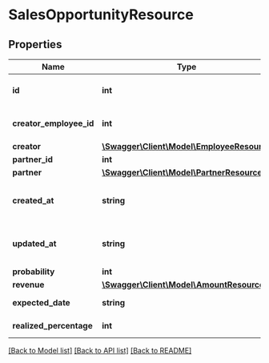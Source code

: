 # SalesOpportunityResource

## Properties
Name | Type | Description | Notes
------------ | ------------- | ------------- | -------------
**id** | **int** | Sale pipeline opportunity&#39;s ID. | [optional] 
**creator_employee_id** | **int** | Sale pipeline opportunity&#39;s creator. | [optional] 
**creator** | [**\Swagger\Client\Model\EmployeeResource**](EmployeeResource.md) |  | [optional] 
**partner_id** | **int** | Partner ID. | [optional] 
**partner** | [**\Swagger\Client\Model\PartnerResource**](PartnerResource.md) |  | [optional] 
**created_at** | **string** | Sale pipeline opportunity created at time stamp. | [optional] 
**updated_at** | **string** | Sale pipeline opportunity last update ime stamp. | [optional] 
**probability** | **int** | Probability. | [optional] 
**revenue** | [**\Swagger\Client\Model\AmountResource**](AmountResource.md) |  | [optional] 
**expected_date** | **string** | Expected date. | [optional] 
**realized_percentage** | **int** | Realized percentage. | [optional] 

[[Back to Model list]](../README.md#documentation-for-models) [[Back to API list]](../README.md#documentation-for-api-endpoints) [[Back to README]](../README.md)


